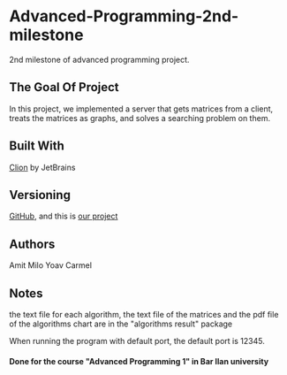 # Advanced-Programming-2nd-milestone
2nd milestone of advanced programming project.


## The Goal Of Project

In this project, we implemented a server that gets matrices from a client, treats the matrices as graphs,
and solves a searching problem on them.

## Built With

[Clion](https://www.jetbrains.com/clion/promo/?gclid=CjwKCAiA0svwBRBhEiwAHqKjFtmdeINGBWxR4nVxX0uMlDRj040mA5VabRmVGNzRgEpsk51j_XhrmBoCA5QQAvD_BwE&gclsrc=aw.ds) by JetBrains

## Versioning

[GitHub](https://github.com/), and this is [our project](https://github.com/Amit-Milo/Advanced-Programming-2nd-milestone)

## Authors

Amit Milo
Yoav Carmel

## Notes

the text file for each algorithm, the text file of the matrices and the pdf file of the algorithms chart
are in the "algorithms result" package

When running the program with default port, the default port is 12345.


#### Done for the course "Advanced Programming 1" in Bar Ilan university





